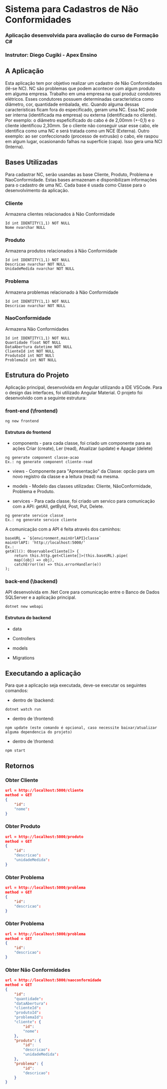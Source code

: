 # Sistema para Cadastros de Não Conformidades

### Aplicação desenvolvida para avaliação do curso de Formação C#
### Instrutor: Diego Cugiki - Apex Ensino

## A Aplicação
Esta aplicação tem por objetivo realizar um cadastro de Não Conformidades (lê-se NC). 
NC são problemas que podem acontecer com algum produto em alguma empresa. Trabalho em uma empresa na qual produz condutores elétricos. Esses condutores possuem determinadas característica como diâmetro, cor, quantidade embalada, etc. Quando alguma dessas características ficam fora do especificado, geram uma NC. Essa NC pode ser interna (identificada ma empresa) ou externa (identificada no cliente). 
Por exemplo: o diâmetro espeficificado do cabo é de 2,00mm (+-0,1) e o cliente identificou 2,30mm. Se o cliente não conseguir usar esse cabo, ele identifica como uma NC e será tratada como um NCE (Externa).
Outro exemplo: ao ser confeccionado (processo de extrusão) o cabo, ele raspou em algum lugar, ocasionando falhas na superfície (capa). Isso gera uma NCI (Interna).

## Bases Utilizadas
Para cadastrar NC, serão usandas as base Cliente, Produto, Problema e NaoConformidade. Estas bases armazenam e disponibilizam informações para o cadastro de uma NC. Cada base é usada como Classe para o desenvolvimento da aplicação.
### Cliente
Armazena clientes relacionados à Não Conformidade
```
Id int IDENTITY(1,1) NOT NULL
Nome nvarchar NULL
```
### Produto
Armazena produtos relacionados à Não Conformidade
```
Id int IDENTITY(1,1) NOT NULL
Descricao nvarchar NOT NULL
UnidadeMedida nvarchar NOT NULL
```
### Problema
Armazena problemas relacionado à Não Conformidade
```
Id int IDENTITY(1,1) NOT NULL
Descricao nvarchar NOT NULL
```
### NaoConformidade
Armazena Não Conformidades
```
Id int IDENTITY(1,1) NOT NULL
Quantidade float NOT NULL
DataAbertura datetime NOT NULL
ClienteId int NOT NULL
ProdutoId int NOT NULl
ProblemaId int NOT NULL
```

## Estrutura do Projeto
Aplicação principal, desenvolvida em Angular utilizando a IDE VSCode. Para o design das interfaces, foi utilizado Angular Material.
O projeto foi desenvolvido com a seguinte estrutura:

### front-end (\frontend)
```
ng new frontend
```
#### Estrutura do frontend
* components - para cada classe, foi criado um componente para as ações Criar (create), Ler (read), Atualizar (update) e Apagar (delete)
```
ng generate component classe-acao
Ex.: ng generate component cliente-read
```
* views - Componente para "Apresentação" da Classe: opcão para um novo registro da classe e a leitura (read) na mesma.

* models - Modelo das classes utilizadas: Cliente, NãoConformidade, Problema e Produto.

* services - Para cada classe, foi criado um servico para comunicação com a API: getAll, getById, Post, Put, Delete. 
```
ng generate service classe
Ex.: ng generate service cliente
```
A comunicação com a API é feita através dos caminhos:
```
baseURL = `${environment.mainUrlAPI}classe`
mainUrlAPI: 'http://localhost:5000/'
Ex.:
getAll(): Observable<Cliente[]> {
    return this.http.get<Cliente[]>(this.baseURL).pipe(
    map((obj) => obj),
    catchError((e) => this.errorHandler(e))
);
```

### back-end (\backend)
API desenvolvida em .Net Core para comunicação entre o Banco de Dados SQLServer e a aplicação principal.
```
dotnet new webapi
```
#### Estrutura do backend
* data

* Controllers

* models

* Migrations



## Executando a aplicação
Para que a aplicação seja executada, deve-se executar os seguintes comandos:
- dentro de \backend: 
```
dotnet watch run
```
- dentro de \frontend: 
```
npm update (este comando é opcional, caso necessite baixar/atualizar alguma dependencia do projeto)
```
- dentro de \frontend: 
```
npm start
```

## Retornos
### Obter Cliente
```` json
url = http://localhost:5000/cliente
method = GET
{
    "id": 
    "nome":       
}
````
### Obter Produto
```` json
url = http://localhost:5000/produto
method = GET
{
    "id": 
    "descricao":
    "unidadeMedida":     
}
````
### Obter Problema
```` json
url = http://localhost:5000/problema
method = GET
{
    "id": 
    "descricao":       
}
````
### Obter Problema
```` json
url = http://localhost:5000/problema
method = GET
{
    "id": 
    "descricao":       
}
````
### Obter Não Conformidades
```` json
url = http://localhost:5000/naoconformidade
method = GET
{
    "id":
    "quantidade":
    "dataAbertura":
    "clienteId":
    "produtoId":
    "problemaId":
    "cliente": {
        "id":
        "nome":
    },
    "produto": {
        "id":
        "descricao":
        "unidadeMedida":
    },
    "problema": {
        "id":
        "descricao":
    }
}
````



